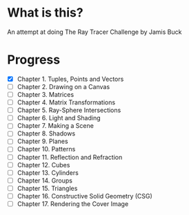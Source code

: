 # What is this?
An attempt at doing The Ray Tracer Challenge by Jamis Buck

# Progress
- [x] Chapter 1. Tuples, Points and Vectors
- [ ] Chapter 2. Drawing on a Canvas
- [ ] Chapter 3. Matrices
- [ ] Chapter 4. Matrix Transformations
- [ ] Chapter 5. Ray-Sphere Intersections
- [ ] Chapter 6. Light and Shading
- [ ] Chapter 7. Making a Scene
- [ ] Chapter 8. Shadows
- [ ] Chapter 9. Planes
- [ ] Chapter 10. Patterns
- [ ] Chapter 11. Reflection and Refraction
- [ ] Chapter 12. Cubes
- [ ] Chapter 13. Cylinders
- [ ] Chapter 14. Groups
- [ ] Chapter 15. Triangles
- [ ] Chapter 16. Constructive Solid Geometry (CSG)
- [ ] Chapter 17. Rendering the Cover Image